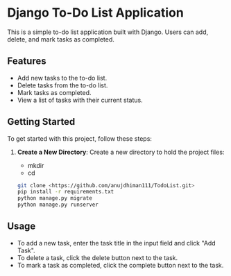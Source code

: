 # Django To-Do List Application

This is a simple to-do list application built with Django. Users can add, delete, and mark tasks as completed.

## Features

- Add new tasks to the to-do list.
- Delete tasks from the to-do list.
- Mark tasks as completed.
- View a list of tasks with their current status.

## Getting Started

To get started with this project, follow these steps:

1. **Create a New Directory**: Create a new directory to hold the project files:

   - mkdir <directory name>
   - cd <directory name>
   
   ```bash
   git clone <https://github.com/anujdhiman111/TodoList.git>
   pip install -r requirements.txt
   python manage.py migrate
   python manage.py runserver

## Usage

- To add a new task, enter the task title in the input field and click "Add Task".
- To delete a task, click the delete button next to the task.
- To mark a task as completed, click the complete button next to the task.


   
   
